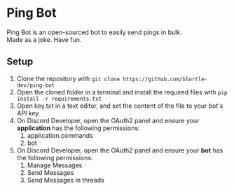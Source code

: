 # Ping Bot

Ping Bot is an open-sourced bot to easily send pings in bulk.<br />
Made as a joke. Have fun.

## Setup
1. Clone the repository with `git clone https://github.com/blortle-dev/ping-bot`
2. Open the cloned folder in a terminal and install the required files with `pip install -r requirements.txt`
3. Open key.txt in a text editor, and set the content of the file to your bot's API key.
4. On Discord Developer, open the OAuth2 panel and ensure your **application** has the following permissions:
   1. application.commands
   2. bot
5. On Discord Developer, open the OAuth2 panel and ensure your **bot** has the following permissions:
   1. Manage Messages
   2. Send Messages
   3. Send Messages in threads
